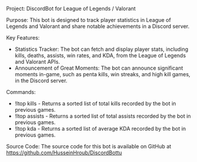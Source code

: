 Project: DiscordBot for League of Legends / Valorant

Purpose: This bot is designed to track player statistics in League of Legends and Valorant and share notable achievements in a Discord server.

Key Features:
- Statistics Tracker: The bot can fetch and display player stats, including kills, deaths, assists, win rates, and KDA, from the League of Legends and Valorant APIs.<br>
- Announcement of Great Moments: The bot can announce significant moments in-game, such as penta kills, win streaks, and high kill games, in the Discord server.<br>

Commands:

- !ltop kills - Returns a sorted list of total kills recorded by the bot in previous games.<br>
- !ltop assists - Returns a sorted list of total assists recorded by the bot in previous games.<br>
- !ltop kda - Returns a sorted list of average KDA recorded by the bot in previous games.<br>

Source Code: The source code for this bot is available on GitHub at https://github.com/HusseinHroub/DiscordBottu
